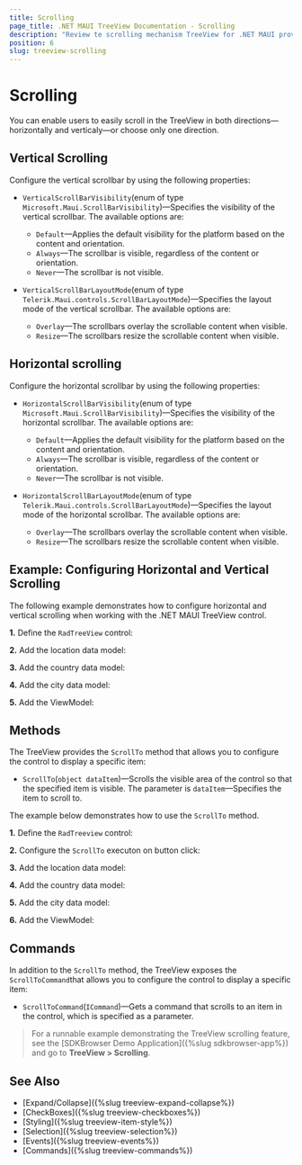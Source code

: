 ```yaml
---
title: Scrolling
page_title: .NET MAUI TreeView Documentation - Scrolling
description: "Review te scrolling mechanism TreeView for .NET MAUI provides."
position: 6
slug: treeview-scrolling
---
```


# Scrolling

You can enable users to easily scroll in the TreeView in both directions&mdash;horizontally and verticaly&mdash;or choose only one direction. 

## Vertical Scrolling

Configure the vertical scrollbar by using the following properties:

* `VerticalScrollBarVisibility`(enum of type `Microsoft.Maui.ScrollBarVisibility`)&mdash;Specifies the visibility of the vertical scrollbar. The available options are: 
	* `Default`&mdash;Applies the default visibility for the platform based on the content and orientation.
	* `Always`&mdash;The scrollbar is visible, regardless of the content or orientation.
	* `Never`&mdash;The scrollbar is not visible.


* `VerticalScrollBarLayoutMode`(enum of type `Telerik.Maui.controls.ScrollBarLayoutMode`)&mdash;Specifies the layout mode of the vertical scrollbar. The available options are: 
	* `Overlay`&mdash;The scrollbars overlay the scrollable content when visible.
	* `Resize`&mdash;The scrollbars resize the scrollable content when visible.

## Horizontal scrolling

Configure the horizontal scrollbar by using the following properties:

* `HorizontalScrollBarVisibility`(enum of type `Microsoft.Maui.ScrollBarVisibility`)&mdash;Specifies the visibility of the horizontal scrollbar.
The available options are: 
	* `Default`&mdash;Applies the default visibility for the platform based on the content and orientation.
	* `Always`&mdash;The scrollbar is visible, regardless of the content or orientation.
	* `Never`&mdash;The scrollbar is not visible.

* `HorizontalScrollBarLayoutMode`(enum of type `Telerik.Maui.controls.ScrollBarLayoutMode`)&mdash;Specifies the layout mode of the horizontal scrollbar. 
The available options are: 
	* `Overlay`&mdash;The scrollbars overlay the scrollable content when visible.
	* `Resize`&mdash;The scrollbars resize the scrollable content when visible.

## Example: Configuring Horizontal and Vertical Scrolling

The following example demonstrates how to configure horizontal and vertical scrolling when working with the .NET MAUI TreeView control.

**1.** Define the `RadTreeView` control:

<snippet id='treeview-scrolling'/>

**2.** Add the location data model:

<snippet id='treeview-location-model'/>

**3.** Add the country data model:

<snippet id='treeview-country-model'/>

**4.** Add the city data model:

<snippet id='treeview-city-model'/>

**5.** Add the ViewModel:

<snippet id='treeview-location-viewmodel'/>

## Methods 

The TreeView provides the `ScrollTo` method that allows you to configure the control to display a specific item:

* `ScrollTo`(`object dataItem`)&mdash;Scrolls the visible area of the control so that the specified item is visible. The parameter is `dataItem`&mdash;Specifies the item to scroll to.

The example below demonstrates how to use the `ScrollTo` method.

**1.** Define the `RadTreeview` control: 

<snippet id='treeview-programmatic-scrolling-xaml'/>

**2.** Configure the `ScrollTo` executon on button click:

<snippet id='treeview-programmatic-scrolling'/>

**3.** Add the location data model:

<snippet id='treeview-location-model'/>

**4.** Add the country data model:

<snippet id='treeview-country-model'/>

**5.** Add the city data model:

<snippet id='treeview-city-model'/>

**6.** Add the ViewModel:

<snippet id='treeview-location-viewmodel'/>

## Commands

In addition to the `ScrollTo` method, the TreeView exposes the `ScrollToCommand`that allows you to configure the control to display a specific item:

* `ScrollToCommand`(`ICommand`)&mdash;Gets a command that scrolls to an item in the control, which is specified as a parameter.

> For a runnable example demonstrating the TreeView scrolling feature, see the [SDKBrowser Demo Application]({%slug sdkbrowser-app%}) and go to **TreeView > Scrolling**.

## See Also

* [Expand/Collapse]({%slug treeview-expand-collapse%})
* [CheckBoxes]({%slug treeview-checkboxes%})
* [Styling]({%slug treeview-item-style%})
* [Selection]({%slug treeview-selection%})
* [Events]({%slug treeview-events%})
* [Commands]({%slug treeview-commands%})
